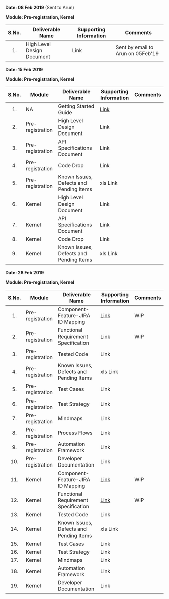 **Date: 08 Feb 2019** (Sent to Arun)

**Module: Pre-registration, Kernel**

|**S.No.**| **Deliverable Name**| **Supporting Information**|**Comments**|
|:------:|-----|---|---|
|1.|High Level Design Document|Link|Sent by email to Arun on 05Feb'19|

**Date: 15 Feb 2019**

**Module: Pre-registration, Kernel**

|**S.No.**|**Module**|**Deliverable Name**| **Supporting Information**|**Comments**|
|:------:|-----|---|---|---|
|1.|NA|Getting Started Guide|[Link](https://github.com/mosip/mosip/wiki/Getting-Started)||
|2.|Pre-registration|High Level Design Document|Link||
|3.|Pre-registration|API Specifications Document|Link||
|4.|Pre-registration|Code Drop|Link||
|5.|Pre-registration|Known Issues, Defects and Pending Items|xls Link||
|6.|Kernel|High Level Design Document|Link||
|7.|Kernel|API Specifications Document|Link||
|8.|Kernel|Code Drop|Link||
|9.|Kernel|Known Issues, Defects and Pending Items|xls Link||

**Date: 28 Feb 2019**

**Module: Pre-registration, Kernel**

|**S.No.**|**Module**|**Deliverable Name**| **Supporting Information**|**Comments**|
|:------:|-----|---|---|---|
|1.|Pre-registration|Component-Feature-JIRA ID Mapping|[Link](https://github.com/mosip/mosip/wiki/Component-to-JIRA-Mapping)|WIP|
|2.|Pre-registration|Functional Requirement Specification|[Link](https://github.com/mosip/mosip/wiki/Functional-Requirement-Specification)|WIP|
|3.|Pre-registration|Tested Code|Link||
|4.|Pre-registration|Known Issues, Defects and Pending Items|xls Link||
|5.|Pre-registration|Test Cases|Link||
|6.|Pre-registration|Test Strategy|Link||
|7.|Pre-registration|Mindmaps|Link||
|8.|Pre-registration|Process Flows|Link||
|9.|Pre-registration|Automation Framework|Link||
|10.|Pre-registration|Developer Documentation|Link||
|11.|Kernel|Component-Feature-JIRA ID Mapping|[Link](https://github.com/mosip/mosip/wiki/Component-to-JIRA-Mapping)|WIP|
|12.|Kernel|Functional Requirement Specification|[Link](https://github.com/mosip/mosip/wiki/Functional-Requirement-Specification)|WIP|
|13.|Kernel|Tested Code|Link||
|14.|Kernel|Known Issues, Defects and Pending Items|xls Link||
|15.|Kernel|Test Cases|Link||
|16.|Kernel|Test Strategy|Link||
|17.|Kernel|Mindmaps|Link||
|18.|Kernel|Automation Framework|Link||
|19.|Kernel|Developer Documentation|Link||